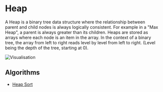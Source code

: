 # Heap

A Heap is a binary tree data structure where the relationship between parent and child nodes is always logically consistent. For example in a "Max Heap", a parent is always greater than its children. Heaps are stored as arrays where each node is an item in the array. In the context of a binary tree, the array from left to right reads level by level from left to right. (Level being the depth of the tree, starting at 0).


![Visualisation](https://upload.wikimedia.org/wikipedia/commons/1/15/Heap_mat_entspriechendem_Tableau_dozou.png)


## Algorithms

- [Heap Sort](../../algorithms/sort/heap)